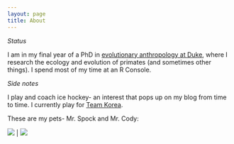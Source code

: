 ```yaml
---
layout: page
title: About
---
```


*Status*

I am in my final year of a PhD in <a target="_blank" href="https://evolutionaryanthropology.duke.edu/graduate">evolutionary anthropology at Duke</a>, where I research the ecology and evolution of primates (and sometimes other things). I spend most of my time at an R Console. 

*Side notes*

I play and coach ice hockey- an interest that pops up on my blog from time to time. I currently play for <a target="_blank" href="http://english.yonhapnews.co.kr/interview/2017/04/07/16/0800000000AEN20170407003200315F.html">Team Korea</a>.

These are my pets- Mr. Spock and Mr. Cody:

![](http://i.imgur.com/Sz7P5wb.jpg) | ![](http://i.imgur.com/74U2w0i.jpg)

